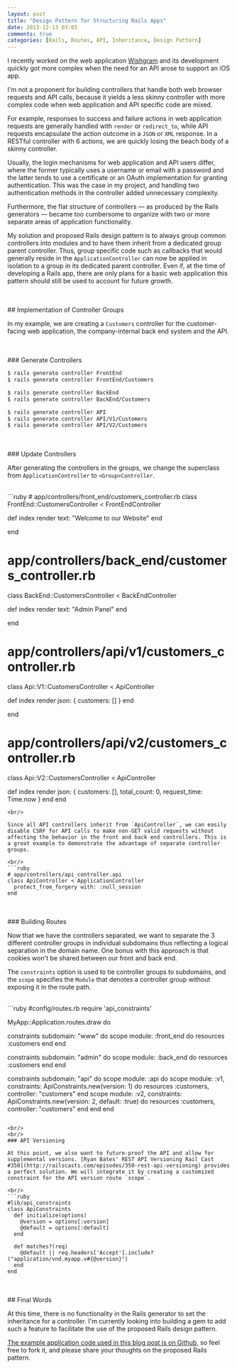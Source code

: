 ```yaml
---
layout: post
title: "Design Pattern for Structuring Rails Apps"
date: 2013-12-13 03:03
comments: true
categories: [Rails, Routes, API, Inheritance, Design Pattern]
---
```


I recently worked on the web application [Wishgram](http://wishgr.am) and its development quickly got more complex when the need for an API arose to support an iOS app.

I'm not a proponent for building controllers that handle both web browser requests and API calls, because it yields a less skinny controller with more complex code when web application and API specific code are mixed.

For example, responses to success and failure actions in web application requests are generally handled with `render` or `redirect_to`, while API requests encapsulate the action outcome in a `JSON` or `XML` response. In a RESTful controller with 6 actions, we are quickly losing the beach body of a skinny controller.

Usually, the login mechanisms for web application and API users differ, where the former typically uses a username or email with a password and the latter tends to use a certificate or an OAuth implementation for granting authentication. This was the case in my project, and handling two authentication methods in the controller added unnecessary complexity. 

Furthermore, the flat structure of controllers &mdash; as produced by the Rails generators &mdash; became too cumbersome to organize with two or more separate areas of application functionality. 

My solution and proposed Rails design pattern is to always group common controllers into modules and to have them inherit from a dedicated group parent controller. Thus, group specific code such as callbacks that would generally reside in the `ApplicationController` can now be applied in isolation to a group in its dedicated parent controller. Even if, at the time of developing a Rails app, there are only plans for a basic web application this pattern should still be used to account for future growth.

<br/>
<br/>
## Implementation of Controller Groups

In my example, we are creating a `Customers` controller for the customer-facing web application, the company-internal back end system and the API.

<br/>
<br/>
### Generate Controllers

```bash
$ rails generate controller FrontEnd
$ rails generate controller FrontEnd/Customers

$ rails generate controller BackEnd
$ rails generate controller BackEnd/Customers

$ rails generate controller API
$ rails generate controller API/V1/Customers
$ rails generate controller API/V2/Customers
```

<br/>
<br/>
### Update Controllers

After generating the controllers in the groups, we change the superclass from `ApplicationController` to `<Group>Controller`.

<br/>
```ruby
# app/controllers/front_end/customers_controller.rb
class FrontEnd::CustomersController < FrontEndController

  def index
    render text: "Welcome to our Website"
  end

end

# app/controllers/back_end/customers_controller.rb
class BackEnd::CustomersController < BackEndController

  def index
    render text: "Admin Panel"
  end

end

# app/controllers/api/v1/customers_controller.rb
class Api::V1::CustomersController < ApiController

  def index
    render json: { customers: [] }
  end

end

# app/controllers/api/v2/customers_controller.rb
class Api::V2::CustomersController < ApiController

  def index
    render json: { customers: [], total_count: 0, request_time: Time.now }
  end
end
```
<br/>

Since all API controllers inherit from `ApiController`, we can easily disable CSRF for API calls to make non-GET valid requests without affecting the behavior in the front and back end controllers. This is a great example to demonstrate the advantage of separate controller groups.

<br/>
```ruby
# app/controllers/api_controller.api
class ApiController < ApplicationController
  protect_from_forgery with: :null_session
end
```

<br/>
<br/>
### Building Routes

Now that we have the controllers separated, we want to separate the 3 different controller groups in individual subdomains thus reflecting a logical separation in the domain name. One bonus with this approach is that cookies won't be shared between our front and back end.

The `constraints` option is used to tie controller groups to subdomains, and the `scope` specifies the `Module` that denotes a controller group without exposing it in the route path.

<br/>
```ruby
#config/routes.rb
require 'api_constraints'

MyApp::Application.routes.draw do

  constraints subdomain: "www" do
    scope module: :front_end do
      resources :customers
    end
  end

  constraints subdomain: "admin" do
    scope module: :back_end do
      resources :customers
    end
  end

  constraints subdomain: "api" do
    scope module: :api do
      scope module: :v1, constraints: ApiConstraints.new(version: 1) do
        resources :customers, controller: "customers"
      end
      scope module: :v2, constraints: ApiConstraints.new(version: 2, default: :true) do
        resources :customers, controller: "customers"
      end
    end
  end
```

<br/>
<br/>
### API Versioning

At this point, we also want to future-proof the API and allow for supplemental versions. [Ryan Bates' REST API Versioning Rail Cast #350](http://railscasts.com/episodes/350-rest-api-versioning) provides a perfect solution. We will integrate it by creating a customized constraint for the API version route `scope`.

<br/>
```ruby
#lib/api_constraints
class ApiConstraints
  def initialize(options)
    @version = options[:version]
    @default = options[:default]
  end
    
  def matches?(req)
    @default || req.headers['Accept'].include?("application/vnd.myapp.v#{@version}")
  end
end
```

<br/>
<br/>
## Final Words

At this time, there is no functionality in the Rails generator to set the inheritance for a controller. I'm currently looking into building a gem to add such a feature to facilitate the use of the proposed Rails design pattern.

[The example application code used in this blog post is on Github](https://github.com/manu3569/mega-rails), so feel free to fork it, and please share your thoughts on the proposed Rails pattern.